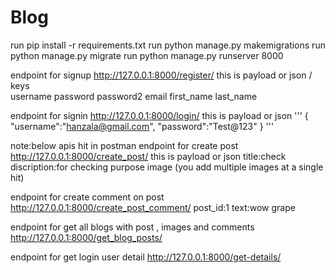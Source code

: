 # Blog

run pip install -r requirements.txt
run python manage.py makemigrations
run python manage.py migrate
run python manage.py runserver 8000


endpoint for signup
http://127.0.0.1:8000/register/
this is payload or json / keys  
username
password
password2
email
first_name
last_name

endpoint for signin
http://127.0.0.1:8000/login/
this is payload or json
''' {
    "username":"hanzala@gmail.com",
    "password":"Test@123"
    }
    '''

note:below apis hit in postman 
endpoint for create post 
http://127.0.0.1:8000/create_post/
this is payload or json
title:check
discription:for checking purpose
image (you add multiple images at a single hit)


endpoint for create comment on post 
http://127.0.0.1:8000/create_post_comment/
post_id:1
text:wow grape




endpoint for get all blogs with post , images and comments 
http://127.0.0.1:8000/get_blog_posts/


endpoint for get login user detail
http://127.0.0.1:8000/get-details/
